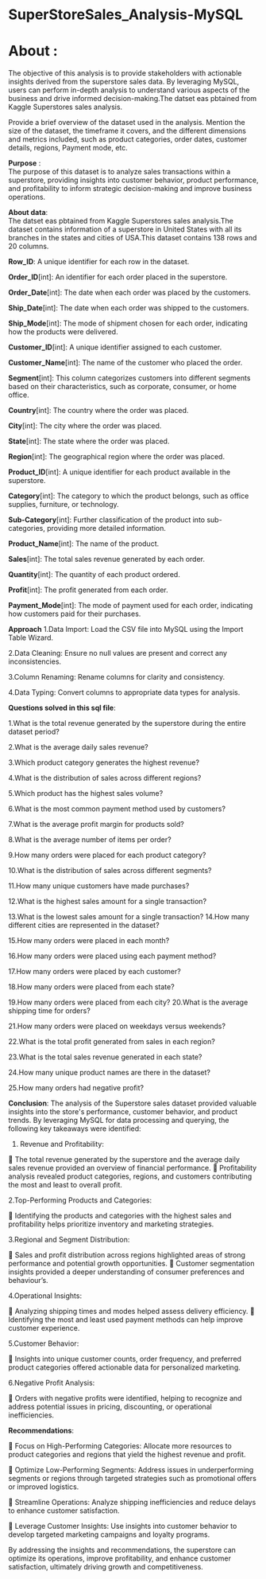 # SuperStoreSales_Analysis-MySQL
# **About** :  
  The objective of this analysis is to provide stakeholders with actionable insights derived from the superstore sales data. By leveraging MySQL, users can perform in-depth analysis to understand various aspects of the business and drive informed decision-making.The datset eas pbtained from Kaggle Superstores sales analysis.
    
  Provide a brief overview of the dataset used in the analysis. Mention the size of the dataset, the timeframe it covers, and the different dimensions and metrics included, such as product categories, order dates, customer details, regions, Payment mode, etc. 

**Purpose** :   
  The purpose of this dataset is to analyze sales transactions within a superstore, providing insights into customer behavior, product performance, and profitability to inform strategic decision-making and improve business operations.

**About data**:    
   The datset eas pbtained from Kaggle Superstores sales analysis.The dataset contains information of a superstore in United States with all its branches in the states and cities of USA.This dataset contains 138 rows and 20 columns.
   	
**Row_ID**: A unique identifier for each row in the dataset. 	

**Order_ID**[int]: An identifier for each order placed in the superstore. 								

**Order_Date**[int]: The date when each order was placed by the customers. 		

**Ship_Date**[int]: The date when each order was shipped to the customers.		 

**Ship_Mode**[int]: The mode of shipment chosen for each order, indicating how the products were delivered. 

**Customer_ID**[int]: A unique identifier assigned to each customer. 

**Customer_Name**[int]: The name of the customer who placed the order. 

**Segment**[int]: This column categorizes customers into different segments based on their characteristics, such as corporate, consumer, or home office. 

**Country**[int]: The country where the order was placed. 

**City**[int]: The city where the order was placed. 

**State**[int]: The state where the order was placed. 

**Region**[int]: The geographical region where the order was placed. 

**Product_ID**[int]: A unique identifier for each product available in the superstore. 

**Category**[int]: The category to which the product belongs, such as office supplies, furniture, or technology. 

**Sub-Category**[int]: Further classification of the product into sub-categories, providing more detailed information. 

**Product_Name**[int]: The name of the product. 

**Sales**[int]: The total sales revenue generated by each order. 

**Quantity**[int]: The quantity of each product ordered. 

**Profit**[int]: The profit generated from each order. 

**Payment_Mode**[int]: The mode of payment used for each order, indicating how customers paid for their purchases. 




**Approach**
1.Data Import: Load the CSV file into MySQL using the Import Table Wizard.

2.Data Cleaning: Ensure no null values are present and correct any inconsistencies.

3.Column Renaming: Rename columns for clarity and consistency.

4.Data Typing: Convert columns to appropriate data types for analysis.





**Questions solved in this sql file**:

  1.What is the total revenue generated by the superstore during the entire dataset period? 
  
  2.What is the average daily sales revenue? 
  
  3.Which product category generates the highest revenue? 
  
  4.What is the distribution of sales across different regions? 
  
  5.Which product has the highest sales volume? 
  
  6.What is the most common payment method used by customers? 
  
  7.What is the average profit margin for products sold? 
  
  8.What is the average number of items per order? 
  
  9.How many orders were placed for each product category? 
  
  
  10.What is the distribution of sales across different segments? 
  
  11.How many unique customers have made purchases? 
  
  
  12.What is the highest sales amount for a single transaction? 
  
  13.What is the lowest sales amount for a single transaction? 
  14.How many different cities are represented in the dataset? 
  
  15.How many orders were placed in each month? 
  
  
  16.How many orders were placed using each payment method? 
  
  17.How many orders were placed by each customer? 
  
  18.How many orders were placed from each state? 
  
  19.How many orders were placed from each city? 
  20.What is the average shipping time for orders? 
  
  21.How many orders were placed on weekdays versus weekends? 
  
  22.What is the total profit generated from sales in each region? 
  
  
  23.What is the total sales revenue generated in each state? 
  
  24.How many unique product names are there in the dataset? 
  
  25.How many orders had negative profit? 

**Conclusion**:
The analysis of the Superstore sales dataset provided valuable insights into the store's performance, customer behavior, and product trends. By leveraging MySQL for data processing and querying, the following key takeaways were identified:

1. Revenue and Profitability:

	The total revenue generated by the superstore and the average daily sales revenue provided an overview of financial performance.
	Profitability analysis revealed product categories, regions, and customers contributing the most and least to overall profit.


2.Top-Performing Products and Categories:

	Identifying the products and categories with the highest sales and profitability helps prioritize inventory and marketing strategies.


3.Regional and Segment Distribution:

	Sales and profit distribution across regions highlighted areas of strong performance and potential growth opportunities.
	Customer segmentation insights provided a deeper understanding of consumer preferences and behaviour’s.


4.Operational Insights:

	Analyzing shipping times and modes helped assess delivery efficiency.
	Identifying the most and least used payment methods can help improve customer experience.

5.Customer Behavior:

	Insights into unique customer counts, order frequency, and preferred product categories offered actionable data for personalized marketing.

6.Negative Profit Analysis:

	Orders with negative profits were identified, helping to recognize and address potential issues in pricing, discounting, or operational inefficiencies.

**Recommendations**:

	Focus on High-Performing Categories: Allocate more resources to product categories and regions that yield the highest revenue and profit.

	Optimize Low-Performing Segments: Address issues in underperforming segments or regions through targeted strategies such as promotional offers or improved logistics.

	Streamline Operations: Analyze shipping inefficiencies and reduce delays to enhance customer satisfaction.

	Leverage Customer Insights: Use insights into customer behavior to develop targeted marketing campaigns and loyalty programs.

By addressing the insights and recommendations, the superstore can optimize its operations, improve profitability, and enhance customer satisfaction, ultimately driving growth and competitiveness.

   






